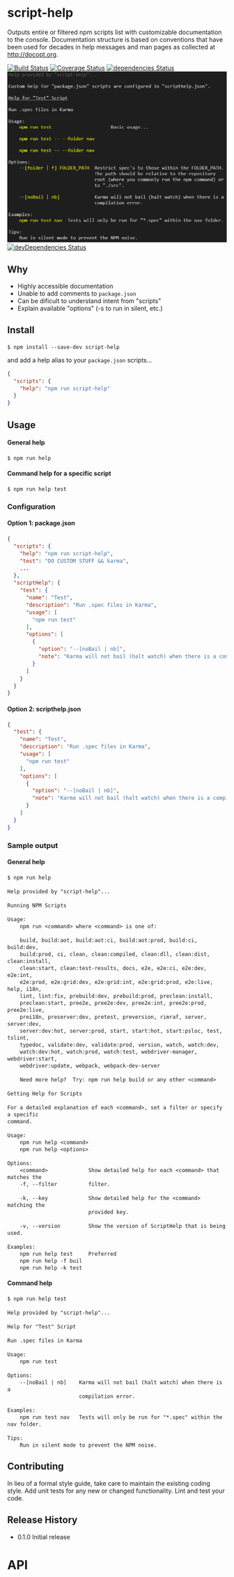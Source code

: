 # script-help

Outputs entire or filtered npm scripts list with customizable documentation to the console.  Documentation structure is based on conventions that have been used for decades in help messages and man pages as collected at <http://docopt.org>.

[![Build Status](https://travis-ci.org/benfeely/script-help.svg?branch=master)](https://travis-ci.org/benfeely/script-help)
[![Coverage Status](https://coveralls.io/repos/github/benfeely/script-help/badge.svg?branch=master)](https://coveralls.io/github/benfeely/script-help?branch=master)
[![dependencies Status](https://david-dm.org/benfeely/script-help/status.svg)](https://david-dm.org/benfeely/script-help)
![screenshot](./docs/screen1.png)
[![devDependencies Status](https://david-dm.org/benfeely/script-help/dev-status.svg)](https://david-dm.org/benfeely/script-help?type=dev)

## Why

-   Highly accessible documentation
-   Unable to add comments to `package.json`
-   Can be dificult to understand intent from "scripts"
-   Explain available "options" (-s to run in silent, etc.)

## Install

```console
$ npm install --save-dev script-help
```

and add a help alias to your `package.json` scripts...
```json
{
  "scripts": {
    "help": "npm run script-help"
  }
}
```


## Usage
#### General help

```console
$ npm run help
```

#### Command help for a specific script

```console
$ npm run help test
```

### Configuration

#### Option 1: package.json

```json
{
  "scripts": {
    "help": "npm run script-help",
    "test": "DO CUSTOM STUFF && karma",
    ...
  },
  "scriptHelp": {
    "test": {
      "name": "Test",
      "description": "Run .spec files in Karma",
      "usage": [
        "npm run test"
      ],
      "options": [
        {
          "option": "--[noBail | nb]",
          "note": "Karma will not bail (halt watch) when there is a compilation error."
        }
      ]
    }
  }
}
```

#### Option 2: scripthelp.json

```json
{
  "test": {
    "name": "Test",
    "description": "Run .spec files in Karma",
    "usage": [
      "npm run test"
    ],
    "options": [
      {
        "option": "--[noBail | nb]",
        "note": "Karma will not bail (halt watch) when there is a compilation error."
      }
    ]
  }
}
```

### Sample output
#### General help

```console
$ npm run help

Help provided by "script-help"...

Running NPM Scripts

Usage:
    npm run <command> where <command> is one of:

    build, build:aot, build:aot:ci, build:aot:prod, build:ci, build:dev,
    build:prod, ci, clean, clean:compiled, clean:dll, clean:dist, clean:install,
    clean:start, clean:test-results, docs, e2e, e2e:ci, e2e:dev, e2e:int,
    e2e:prod, e2e:grid:dev, e2e:grid:int, e2e:grid:prod, e2e:live, help, i18n,
    lint, lint:fix, prebuild:dev, prebuild:prod, preclean:install,
    preclean:start, pree2e, pree2e:dev, pree2e:int, pree2e:prod, pree2e:live,
    prei18n, preserver:dev, pretest, preversion, rimraf, server, server:dev,
    server:dev:hot, server:prod, start, start:hot, start:psloc, test, tslint,
    typedoc, validate:dev, validate:prod, version, watch, watch:dev,
    watch:dev:hot, watch:prod, watch:test, webdriver-manager, webdriver:start,
    webdriver:update, webpack, webpack-dev-server

    Need more help?  Try: npm run help build or any other <command>

Getting Help for Scripts

For a detailed explanation of each <command>, set a filter or specify a specific
command.

Usage:
    npm run help <command>
    npm run help <options>

Options:
    <command>             Show detailed help for each <command> that matches the
    -f, --filter          filter.

    -k, --key             Show detailed help for the <command> matching the
                          provided key.

    -v, --version         Show the version of ScriptHelp that is being used.

Examples:
    npm run help test     Preferred
    npm run help -f buil
    npm run help -k test
```

#### Command help

```console
$ npm run help test

Help provided by "script-help"...

Help for "Test" Script

Run .spec files in Karma

Usage:
    npm run test

Options:
    --[noBail | nb]    Karma will not bail (halt watch) when there is a
                       compilation error.

Examples:
    npm run test nav   Tests will only be run for "*.spec" within the nav folder.

Tips:
    Run in silent mode to prevent the NPM noise.
```

## Contributing

In lieu of a formal style guide, take care to maintain the existing coding style. Add unit tests for any new or changed functionality. Lint and test your code.

## Release History

* 0.1.0 Initial release

# API

<!-- Generated by documentation.js. Update this documentation by updating the source code. -->
